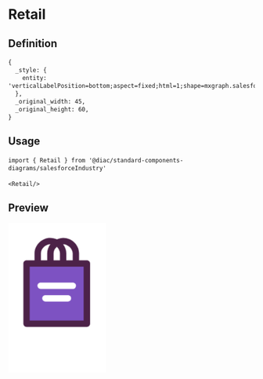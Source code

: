 # Retail

## Definition

```
{
  _style: { 
    entity: 'verticalLabelPosition=bottom;aspect=fixed;html=1;shape=mxgraph.salesforce.retail;',
  },
  _original_width: 45,
  _original_height: 60,
}
```

## Usage

```
import { Retail } from '@diac/standard-components-diagrams/salesforceIndustry'

<Retail/>
```

## Preview

<img src="./retail.png" width="200"/>
